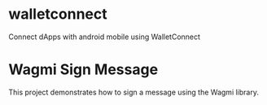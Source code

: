 # walletconnect
Connect dApps with android mobile using WalletConnect

# Wagmi Sign Message

This project demonstrates how to sign a message using the Wagmi library.



